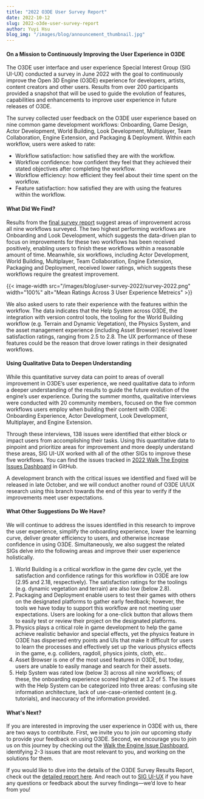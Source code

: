 ```yaml
---
title: "2022 O3DE User Survey Report" 
date: 2022-10-12
slug: 2022-o3de-user-survey-report
author: Yuyi Hsu
blog_img: "/images/blog/announcement_thumbnail.jpg"
---
```

#### On a Mission to Continuously Improving the User Experience in O3DE

The O3DE user interface and user experience Special Interest Group (SIG UI-UX) conducted a survey in June 2022 with the goal to continuously improve the Open 3D Engine (O3DE) experience for developers, artists, content creators and other users. Results from over 200 participants provided a snapshot that will be used to guide the evolution of features, capabilities and enhancements to improve user experience in future releases of O3DE. 

The survey collected user feedback on the O3DE user experience based on nine common game development workflows: Onboarding, Game Design, Actor Development, World Building, Look Development, Multiplayer, Team Collaboration, Engine Extension, and Packaging & Deployment. Within each workflow, users were asked to rate:

- Workflow satisfaction: how satisfied they are with the workflow.
- Workflow confidence: how confident they feel that they achieved their stated objectives after completing the workflow.
- Workflow efficiency: how efficient they feel about their time spent on the workflow.
- Feature satisfaction: how satisfied they are with using the features within the workflow.

#### What Did We Find?

Results from the [final survey report](https://github.com/o3de/sig-ui-ux/blob/main/user-research/2022%20Q2%20O3DE%20User%20Experience%20Survey.md) suggest areas of improvement across all nine workflows surveyed. The two highest performing workflows are Onboarding and Look Development, which suggests the data-driven plan to focus on improvements for these two workflows has been received positively, enabling users to finish these workflows within a reasonable amount of time. Meanwhile, six workflows, including Actor Development, World Building, Multiplayer, Team Collaboration, Engine Extension, Packaging and Deployment, received lower ratings, which suggests these workflows require the greatest improvement.

{{< image-width src="/images/blog/user-survey-2022/survey-2022.png" width="100%" alt="Mean Ratings Across 3 User Experience Metreics" >}}

We also asked users to rate their experience with the features within the workflow. The data indicates that the Help System across O3DE, the integration with version control tools, the tooling for the World Building workflow (e.g. Terrain and Dynamic Vegetation), the Physics System, and the asset management experience (including Asset Browser) received lower satisfaction ratings, ranging from 2.5 to 2.8. The UX performance of these features could be the reason that drove lower ratings in their designated workflows.

#### Using Qualitative Data to Deepen Understanding

While this quantitative survey data can point to areas of overall improvement in O3DE’s user experience, we need qualitative data to inform a deeper understanding of the results to guide the future evolution of the engine’s user experience. During the summer months, qualitative interviews were conducted with 20 community members, focused on the five common workflows users employ when building their content with O3DE: Onboarding Experience, Actor Development, Look Development, Multiplayer, and Engine Extension.

Through these interviews, 138 issues were identified that either block or impact users from accomplishing their tasks. Using this quantitative data to pinpoint and prioritize areas for improvement and more deeply understand these areas, SIG UI-UX worked with all of the other SIGs to improve these five workflows. You can find the issues tracked in [2022 Walk The Engine Issues Dashboard](https://github.com/o3de/o3de/projects/15) in GitHub.

A development branch with the critical issues we identified and fixed will be released in late October, and we will conduct another round of O3DE UI/UX research using this branch towards the end of this year to verify if the improvements meet user expectations.

#### What Other Suggestions Do We Have?

We will continue to address the issues identified in this research to improve the user experience, simplify the onboarding experience, lower the learning curve, deliver greater efficiency to users, and otherwise increase confidence in using O3DE. Simultaneously, we also suggest the related SIGs delve into the following areas and improve their user experience holistically.

1. World Building is a critical workflow in the game dev cycle, yet the satisfaction and confidence ratings for this workflow in O3DE are low (2.95 and 2.18, respectively). The satisfaction ratings for the toolings (e.g. dynamic vegetation and terrain) are also low (below 2.8). 
2. Packaging and Deployment enable users to test their games with others on the designated platforms to gather early feedback; however, the tools we have today to support this workflow are not meeting user expectations. Users are looking for a one-click button that allows them to easily test or review their project on the designated platforms.
3. Physics plays a critical role in game development to help the game achieve realistic behavior and special effects, yet the physics feature in O3DE has dispersed entry points and UIs that make it difficult for users to learn the processes and effectively set up the various physics effects in the game, e.g. colliders, ragdoll, physics joints, cloth, etc..
4. Asset Browser is one of the most used features in O3DE, but today, users are unable to easily manage and search for their assets. 
5. Help System was rated low (below 3) across all nine workflows; of these, the onboarding experience scored highest at 3.2 of 5. The issues with the Help System can be categorized into three areas: confusing site information architecture, lack of use-case-oriented content (e.g. tutorials), and inaccuracy of the information provided.

#### What's Next?

If you are interested in improving the user experience in O3DE with us, there are two ways to contribute. First, we invite you to join our upcoming study to provide your feedback on using O3DE. Second, we encourage you to join us on this journey by checking out the [Walk the Engine Issue Dashboard](https://github.com/o3de/o3de/projects/15), identifying 2-3 issues that are most relevant to you, and working on the solutions for them.

If you would like to dive into the details of the O3DE Survey Results Report, check out the [detailed report here](https://github.com/o3de/sig-ui-ux/blob/main/user-research/2022%20Q2%20O3DE%20User%20Experience%20Survey.md). And reach out to [SIG UI-UX](https://github.com/o3de/sig-ui-ux) if you have any questions or feedback about the survey findings—we’d love to hear from you!